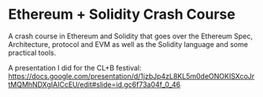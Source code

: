 # Ethereum + Solidity Crash Course
A crash course in Ethereum and Solidity that goes over the Ethereum Spec, Architecture, protocol and EVM as well as the Solidity language and some practical tools. 

A presentation I did for the CL+B festival: https://docs.google.com/presentation/d/1jzbJp4zL8KL5m0deONOKISXcoJrtMQMhNDXgIAICcEU/edit#slide=id.gc6f73a04f_0_46
